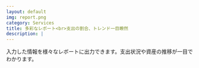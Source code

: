 ```yaml
---
layout: default
img: report.png
category: Services
title: 多彩なレポート<br>支出の割合、トレンド一目瞭然
description: |
---
```

入力した情報を様々なレボートに出力できます。支出状況や資産の推移が一目でわかります。